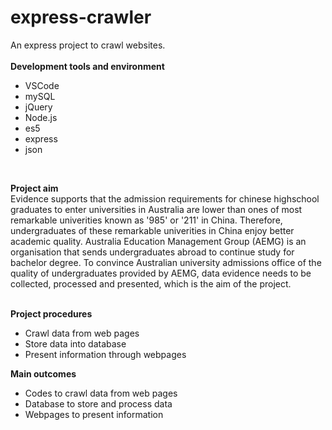 # express-crawler
An express project to crawl websites.<br/><br/>
<b>Development tools and environment</b>
<ul><li>VSCode</li>
    <li>mySQL</li>
    <li>jQuery</li>
    <li>Node.js</li>
    <li>es5</li>
    <li>express</li>
    <li>json</li> 
</ul><br/>

<b>Project aim<br/></b>
Evidence supports that the admission requirements for chinese highschool graduates to enter universities in Australia are lower than ones of most remarkable univerities known as '985' or '211' in China. Therefore, undergraduates of these remarkable univerities in China enjoy better academic quality. Australia Education Management Group (AEMG) is an organisation that sends undergraduates abroad to continue study for bachelor degree. To convince Australian university admissions office of the quality of undergraduates provided by AEMG, data evidence needs to be collected, processed and presented, which is the aim of the project.<br/><br/>

<b>Project procedures</b>
<ul><li>Crawl data from web pages</li>
    <li>Store data into database</li>
    <li>Present information through webpages</li>
</ul>

<b>Main outcomes</b>
<ul><li>Codes to crawl data from web pages</li>
    <li>Database to store and process data</li>
    <li>Webpages to present information</li>
</ul>










